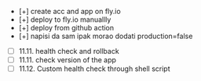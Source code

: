 - [+] create acc and app on fly.io
- [+] deploy to fly.io manuallly
- [+] deploy from github action
- [+] napisi da sam ipak morao dodati production=false
- [ ] 11.11. health check and rollback
- [ ] 11.11. check version of the app
- [ ] 11.12. Custom health check through shell script
